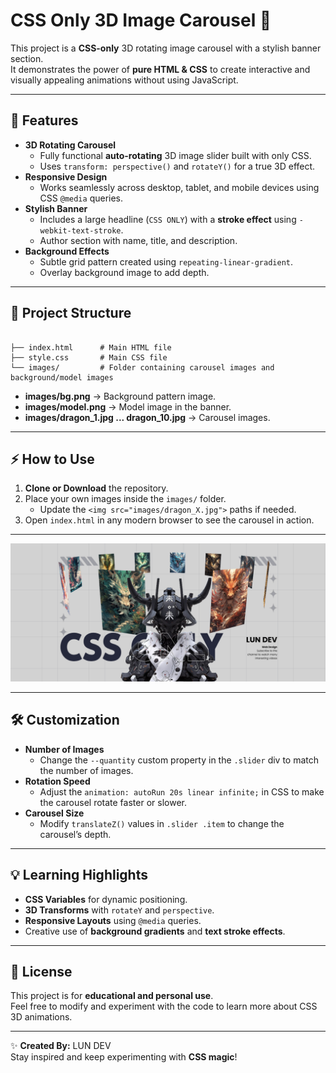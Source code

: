 # CSS Only 3D Image Carousel 🎠

This project is a **CSS-only** 3D rotating image carousel with a stylish banner section.  
It demonstrates the power of **pure HTML & CSS** to create interactive and visually appealing animations without using JavaScript.

---

## 🚀 Features

- **3D Rotating Carousel**
  - Fully functional **auto-rotating** 3D image slider built with only CSS.
  - Uses `transform: perspective()` and `rotateY()` for a true 3D effect.
- **Responsive Design**
  - Works seamlessly across desktop, tablet, and mobile devices using CSS `@media` queries.
- **Stylish Banner**
  - Includes a large headline (`CSS ONLY`) with a **stroke effect** using `-webkit-text-stroke`.
  - Author section with name, title, and description.
- **Background Effects**
  - Subtle grid pattern created using `repeating-linear-gradient`.
  - Overlay background image to add depth.

---

## 📂 Project Structure

```

├── index.html      # Main HTML file
├── style.css       # Main CSS file
└── images/         # Folder containing carousel images and background/model images

```

- **images/bg.png** → Background pattern image.
- **images/model.png** → Model image in the banner.
- **images/dragon_1.jpg ... dragon_10.jpg** → Carousel images.

---

## ⚡ How to Use

1. **Clone or Download** the repository.
2. Place your own images inside the `images/` folder.
   - Update the `<img src="images/dragon_X.jpg">` paths if needed.
3. Open `index.html` in any modern browser to see the carousel in action.

---

![Preview](./images/readmepage.png)

---

## 🛠️ Customization

- **Number of Images**
  - Change the `--quantity` custom property in the `.slider` div to match the number of images.
- **Rotation Speed**
  - Adjust the `animation: autoRun 20s linear infinite;` in CSS to make the carousel rotate faster or slower.
- **Carousel Size**
  - Modify `translateZ()` values in `.slider .item` to change the carousel’s depth.

---

## 💡 Learning Highlights

- **CSS Variables** for dynamic positioning.
- **3D Transforms** with `rotateY` and `perspective`.
- **Responsive Layouts** using `@media` queries.
- Creative use of **background gradients** and **text stroke effects**.

---

## 📜 License

This project is for **educational and personal use**.  
Feel free to modify and experiment with the code to learn more about CSS 3D animations.

---

✨ **Created By:** LUN DEV  
Stay inspired and keep experimenting with **CSS magic**!

